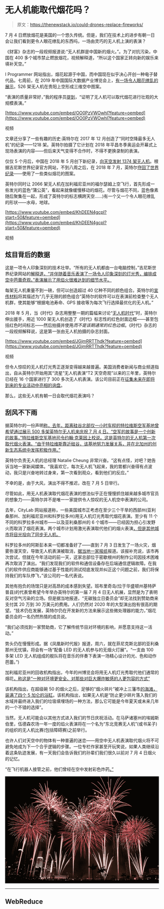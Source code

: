 # 无人机能取代烟花吗？

> 原文：<https://thenewstack.io/could-drones-replace-fireworks/>

7 月 4 日燃放烟花是美国的一个悠久传统。但是，我们在技术上的进步有朝一日会让我们看到更令人眼花缭乱的东西吗，一场由灵巧的无人机上演的表演？

《财富》杂志的一段视频报道说:“无人机群是中国新的烟火。”。为了对抗污染，中国在 400 多个城市禁止燃放烟花，视频解释道，“所以这个国家正转向新的娱乐来填补天空。”

I Programmer 网站指出，烟花起源于中国，而中国现在似乎决心开创一种电子替代品。七周前，在 2019 年中国国际大数据产业博览会上，[有一场令人眼花缭乱的展示](https://youtu.be/VvemT96Rozc)，526 架无人机在贵阳上空形成三维空中图案。

“表演的质量非常好，”我的程序员[提到](https://www.i-programmer.info/news/91-hardware/12875-drones-display-better-than-fireworks.html)，“证明了无人机可以取代烟花进行壮观的大规模表演。”

[https://www.youtube.com/embed/OO0PzVWOwhI?feature=oembed](https://www.youtube.com/embed/OO0PzVWOwhI?feature=oembed)

视频

文章还分享了一些有趣的历史:英特尔在 2017 年 12 月创造了“同时空降最多无人机”的纪录——1218 架。英特尔拍摄了它计划在 2018 年平昌冬季奥运会开幕式上现场表演的内容——但后来天气变得不合作时，不得不更换录制的表演。

仅仅 5 个月后，中国在 2018 年 5 月创下新纪录，[向天空发射 1374 架无人机](https://www.youtube.com/watch?v=_U6jIYroUck)。根据吉尼斯世界纪录官方网站，不到八周之后，在 2018 年 7 月，英特尔[夺回了世界纪录](https://www.guinnessworldrecords.com/world-records/373319-most%C2%A0unmanned-aerial%C2%A0vehicles%C2%A0uavs-airborne%C2%A0simultaneously%C2%A05-kg-or-less)——使用了一些类似烟花的图案。

英特尔同时让 2066 架无人机在加利福尼亚州的福尔瑟姆上空飞行，首先形成一些发光的蓝色“蒲公英”，看起来就像缓慢移动的烟花。尽管与烟花不同，蓝色像素随后聚集在一起，形成了英特尔的标志横跨天空……)有一个又一个令人眼花缭乱的形状——水母，地球。

[https://www.youtube.com/embed/KhDEEN4gcpI?start=50&feature=oembed](https://www.youtube.com/embed/KhDEEN4gcpI?start=50&feature=oembed)

视频

## 炫目背后的数据

这是一项令人印象深刻的技术壮举。“所有的无人机都由一台电脑控制，”吉尼斯世界纪录网站的[解释道，“并伴随着音乐表演了一场令人印象深刻的灯光秀，编排成空中芭蕾奇观。”表演展示了用焰火很难达到的细节水平。](https://www.guinnessworldrecords.com/world-records/373319-most%C2%A0unmanned-aerial%C2%A0vehicles%C2%A0uavs-airborne%C2%A0simultaneously%C2%A05-kg-or-less)

每架无人机重量不到一磅，但可以创造超过 40 亿种不同的颜色组合。英特尔的[宣传材料](https://newsroom.intel.com/wp-content/uploads/sites/11/2017/07/Intel-Shooting-Star-Tech-Fact-Sheet-073117-1.pdf)将其描述为“几乎无限的颜色组合”英特尔的软件可以在表演前检查整个无人机群，使其能够“根据电池寿命、GPS 接收等为每次飞行选择最优化的无人机。”

2018 年 5 月，当《时代》杂志用整整一期的篇幅来讨论“[无人机时代](https://time.com/collection/drones/)”时，英特尔伸出援手，用近 1000 架无人机创造了《时代》标志性的红色封面边框——甚至包括红色时间标志——然后拍摄并使用*而不是该期通常的红色边框*。《时代》杂志的一段视频解释说，这是第一张由无人机拍摄的杂志封面。

[https://www.youtube.com/embed/JGjmRRTThdk?feature=oembed](https://www.youtube.com/embed/JGjmRRTThdk?feature=oembed)

视频

但令人惊叹的无人机灯光秀正逐渐变得越来越普遍。美国消费者新闻与商业频道指出，自从英特尔开始用其“流星”无人机表演“T2 天空奇观”以来的三年里，英特尔已经在 16 个国家进行了 300 多次无人机表演。该公司目前正在[征集未来在即将到来的专业活动中亮相的询盘](https://www.intel.com/content/www/us/en/forms/products/drone-light-show-signup.html)。

那么，这些无人机有朝一日会取代烟花表演吗？

## 刮风不下雨

据英特尔的一份声明[称，去年，距离硅谷北部仅一小时车程的特拉维斯空军基地曾希望通过展示 500 多架英特尔无人机来庆祝 7 月 4 日。“空军的故事是一个创新的故事，”特拉维斯空军基地司令约翰·克莱因上校说。这是英特尔的无人机第一次取代烟火表演。“由于特拉维斯靠近硅谷，该基地努力发展关系，并在北加州的创新生态系统中发挥积极作用。”](https://newsroom.intel.com/news/travis-air-force-base-replaces-independence-day-fireworks-intel-drone-light-show/)

英特尔负责无人机的总经理 Natalie Cheung 非常兴奋。“这有点怪，对吧？她告诉当地一家新闻媒体。“我喜欢它，每次无人机飞起来，我的胃都兴奋得有点波动，我只是兴奋地转过身来，第一次看到观众，看到他们的反应。”

不幸的是，由于大风，演出不得不推迟，改在 7 月 5 日举行。

尽管如此，用无人机表演取代烟花表演的想法似乎正在慢慢抓住越来越多城市官员的想象力——英特尔并不是唯一一家提供令人惊叹的无人机空中表演的公司。

去年，CityLab 网站报道称，一些美国城市正考虑在至少三个干旱的西部州(亚利桑那州、加利福尼亚州和科罗拉多州)用无人机灯光秀取代烟花表演。至少有 11 个不同的科罗拉多州城市——以及亚利桑那州的 6 个城市——已经因为担心引发野火而取消了烟花表演。两个城市计划用激光表演取代他们的烟火表演[，但是其他城市将目光投向了同步无人机。](https://www.thedenverchannel.com/news/mountains/should-coloradans-get-used-to-canceled-fireworks-shows-for-the-4th-of-july-)

科罗拉多州的阿斯彭本来一切都准备好了——直到 7 月 3 日发生了一场火灾，烟雾弥漫天空，导致无人机表演被取消，[据当地一家报纸](https://www.vaildaily.com/news/aspens-fourth-of-july-drone-show-again-canceled/)报道。该报补充说，该市再次尝试，但就在今年活动的前一天，这家总部位于密歇根州的制作公司因技术困难再次取消了演出。“我们发现我们的软件和通信设备存在后端通信逻辑故障。在我们的软件供应商能够通过基于性能的测试彻底发现并纠正这个问题之前，我们将保持我们的车队停飞，”该公司的一名代表说。

其他有抱负的场馆只是对高昂的成本感到失望。班布里奇岛(位于华盛顿州基特萨普县)的代表曾希望今年举办英特尔的第一届 7 月 4 日无人机展，显然是为了表明反对空气污染的立场。但是据当地报道，“无碳独立日委员会”却无法找到赞助商来支付其 20 万到 30 万美元的费用。人们仍然对 2020 年的大型演出抱有很高的期望。“技术仍在发展，英特尔仍在开发新的方法来展示这些微处理器的能力，”烟花委员会的一名仍然热情的成员说。

“我们必须找到一家赞助商，它了解传统节目对环境的影响，并愿意支持这一活动。”

势头仍在慢慢形成。据《凤凰新时代报》报道，周六，就在菲尼克斯北部的亚利桑那州无忧镇，将会有一场“配备 LED 的无人机参与的无烟火灯展”。“一支由 100 多架 LED 无人机组成的舰队将在音乐的伴奏下表演一场精心设计的光、色和动作芭蕾。”)

加利福尼亚州的回收机构指出，今年的州博览会将用无人机灯光秀取代他们通常的烟花[，称这是“一种对环境更安全、对那些对巨大爆炸敏感的人更包容的方式”](https://www.calrecycle.ca.gov/blogs/in-the-loop/in-the-loop/2019/07/01/light-shows-fireworks-without-the-messy-cleanup)

该机构指出，在超级碗 50 的烟火之后，足够的“烟火碎片”被冲上三藩市[的海滩，装满了四个 5 加仑的浴缸](https://sanfrancisco.cbslocal.com/2016/02/05/macys-looks-to-avoid-more-fireworks-trash-on-san-francisco-beaches/)。该机构指出，如果无人机是“防止更少碎片落入我们的水域并最终进入我们的垃圾填埋场的一种方法，那么它可能是今年夏天或未来几年的一个不错的选择”。

当然，无人机可能会以其他方式进入我们的节日庆祝活动。在马萨诸塞州的埃姆斯伯里，伍德森农场一年一度的焰火表演将在一个名为“东北竞赛无人机”(或书呆子)的组织的无人机比赛(包括障碍赛)之前举行。

也许人们对天空中的物体有一种普遍的迷恋——用空中无人机表演取代烟火将不可避免地成为下一个合乎逻辑的步骤。一位专栏作家甚至开玩笑说，如果人类继续沿着这条轨迹发展，有一天我们会告诉我们的孙辈们我们很久以前对 7 月 4 日烟火的记忆。

“在飞行机器人接管之前，他们曾经在空中发射彩色炸药[。”](https://www.mediapost.com/publications/article/337675/fireworks-replaced-by-intel-drones.html)

![Fireworks in Singapore by-sehsuan-at-english-wikipedia.](img/f97e37a17fa1b5752ba12ccbb13ee9b9.png)

* * *

## WebReduce

<svg xmlns:xlink="http://www.w3.org/1999/xlink" viewBox="0 0 68 31" version="1.1"><title>Group</title> <desc>Created with Sketch.</desc></svg>